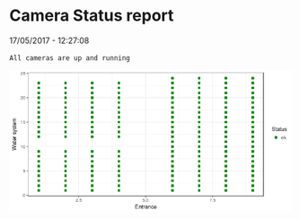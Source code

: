 Camera Status report
================
17/05/2017 - 12:27:08

    All cameras are up and running

![](camreport_files/figure-markdown_github/unnamed-chunk-2-1.png)
